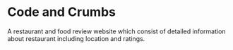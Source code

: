 # Code and Crumbs
A restaurant and food review website which consist of detailed information about restaurant including location and ratings. 
